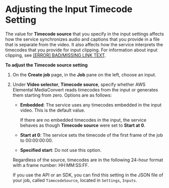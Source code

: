 # Adjusting the Input Timecode Setting<a name="timecode-input"></a>

The value for **Timecode source** that you specify in the input settings affects how the service synchronizes audio and captions that you provide in a file that is separate from the video\. It also affects how the service interprets the timecodes that you provide for input clipping\. For information about input clipping, see [[ERROR] BAD/MISSING LINK TEXT](input-clipping-stitching.md)\.

**To adjust the **Timecode source** setting**

1. On the **Create job** page, in the **Job** pane on the left, choose an input\.

1. Under **Video selector**, **Timecode source**, specify whether AWS Elemental MediaConvert reads timecodes from the input or generates them starting from zero\. Options are as follows:

   + **Embedded**: The service uses any timecodes embedded in the input video\. This is the default value\. 

     If there are no embedded timecodes in the input, the service behaves as though **Timecode source** were set to **Start at 0**\.

   + **Start at 0**: The service sets the timecode of the first frame of the job to 00:00:00:00\.

   + **Specified start**: Do not use this option\.

   Regardless of the source, timecodes are in the following 24\-hour format with a frame number: HH:MM:SS:FF\.

   If you use the API or an SDK, you can find this setting in the JSON file of your job, called `TimecodeSource`, located in `Settings`, `Inputs`\.